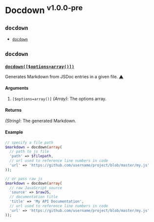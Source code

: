 # Docdown <sup>v1.0.0-pre</sup>

<!-- div -->


<!-- div -->

## `docdown`
* [`docdown`](#docdown)

<!-- /div -->


<!-- /div -->


<!-- div -->


<!-- div -->

## `docdown`

<!-- div -->

### <a id="docdown" href="https://github.com/jdalton/docdown/blob/master/docdown.php#L33" title="View in source">`docdown([$options=array()])`</a>
Generates Markdown from JSDoc entries in a given file.
[&#9650;][1]

#### Arguments
1. `[$options=array()]` *(Array)*: The options array.

#### Returns
*(String)*: The generated Markdown.

#### Example
~~~ php
// specify a file path
$markdown = docdown(array(
  // path to js file
  'path' => $filepath,
  // url used to reference line numbers in code
  'url' => 'https://github.com/username/project/blob/master/my.js'
));

// or pass raw js
$markdown = docdown(array(
  // raw JavaScript source
  'source' => $rawJS,
  // documentation title
  'title' => 'My API Documentation',
  // url used to reference line numbers in code
  'url' => 'https://github.com/username/project/blob/master/my.js'
));
~~~

<!-- /div -->


<!-- /div -->


<!-- /div -->


  [1]: #readme "Jump back to the TOC."